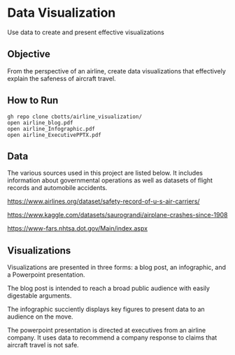 # Data Visualization
Use data to create and present effective visualizations

## Objective 
From the perspective of an airline, create data visualizations that effectively explain the safeness of aircraft travel. 

## How to Run
```
gh repo clone cbotts/airline_visualization/
open airline_blog.pdf
open airline_Infographic.pdf
open airline_ExecutivePPTX.pdf
```

## Data 
The various sources used in this project are listed below. It includes information about governmental operations as well as datasets of flight records and automobile accidents. 

https://www.airlines.org/dataset/safety-record-of-u-s-air-carriers/

https://www.kaggle.com/datasets/saurograndi/airplane-crashes-since-1908

https://www-fars.nhtsa.dot.gov/Main/index.aspx


## Visualizations 
Visualizations are presented in three forms: a blog post, an infographic, and a Powerpoint presentation. 

The blog post is intended to reach a broad public audience with easily digestable arguments.

The infographic succiently displays key figures to present data to an audience on the move. 

The powerpoint presentation is directed at executives from an airline company. It uses data to recommend a company response to claims that aircraft travel is not safe. 
